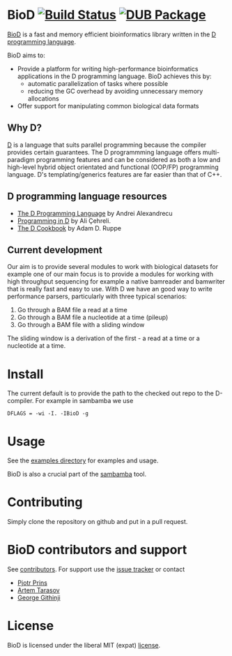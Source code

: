 # BioD [![Build Status](https://travis-ci.org/biod/BioD.svg?branch=master)](https://travis-ci.org/biod/BioD) [![DUB Package](https://img.shields.io/badge/dub-v0.1.0-red.svg)](https://code.dlang.org/packages/biod)

[BioD](https://github.com/biod/BioD) is a fast and memory efficient bioinformatics library written in the [D programming language](http://dlang.org).

BioD aims to:

* Provide a platform for writing high-performance bioinformatics applications in the D programming language. BioD achieves this by:
  - automatic parallelization of tasks where possible
  - reducing the GC overhead by avoiding unnecessary memory allocations
* Offer support for manipulating common biological data formats

## Why D?

[D](http://www.dlang.org) is a language that suits parallel programming
because  the compiler provides certain guarantees. The D programmming language offers multi-paradigm programming features 
and can be considered as both a low and high-level
hybrid object orientated and functional (OOP/FP) programming language. D's templating/generics features are
far easier than that of C++.

## D programming language resources
* [The D Programming Language](https://www.amazon.com/D-Programming-Language-Andrei-Alexandrescu/dp/0321635361) by Andrei Alexandrecu 
* [Programming in D](http://ddili.org/ders/d.en/index.html) by Ali Çehreli.
* [The D Cookbook](https://www.amazon.com/D-Cookbook-Adam-D-Ruppe/dp/1783287217) by Adam D. Ruppe 

## Current development
Our aim is to provide several modules to work with biological datasets for example
one of our main focus is to provide a modules for working with high throughput sequencing for example a
native bamreader and bamwriter that is really fast and easy to use. With D we have an good way to write performance parsers, particularly with three typical scenarios:

1. Go through a BAM file a read at a time
2. Go through a BAM file a nucleotide at a time (pileup)
3. Go through a BAM file with a sliding window

The sliding window is a derivation of the first - a read at a time or
a nucleotide at a time.


# Install

The current default is to provide the path to the checked out repo to the D-compiler. For example
in sambamba we use

    DFLAGS = -wi -I. -IBioD -g

# Usage

See the [examples directory](https://github.com/biod/BioD/tree/master/examples)
for examples and usage.

BioD is also a crucial part of the [sambamba](https://github.com/biod/sambamba) tool.

# Contributing

Simply clone the repository on github and put in a pull request.

# BioD contributors and support

See
[contributors](https://github.com/biod/BioD/graphs/contributors). For
support use the [issue tracker](https://github.com/biod/BioD/issues) or contact

* [Pjotr Prins](https://github.com/pjotrp)
* [Artem Tarasov](https://github.com/lomereiter)
* [George Githinji](https://github.com/George-Githinji)

# License

BioD is licensed under the liberal MIT (expat) [license](./LICENSE).
